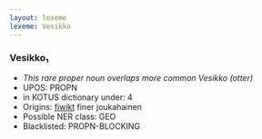 ```yaml
---
layout: lexeme
lexeme: Vesikko
---
```


###  Vesikko₁

* _This rare proper noun overlaps more common *Vesikko* (otter)_
* UPOS:  PROPN
* in KOTUS dictionary under:  4
* Origins: [fiwikt](https://fi.wiktionary.org/wiki/Vesikko) finer joukahainen 
* Possible NER class:  GEO
* Blacklisted:  PROPN-BLOCKING

